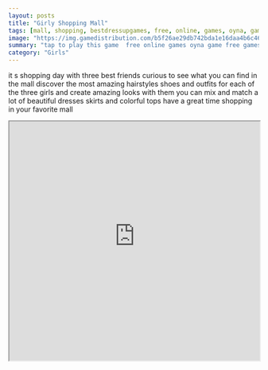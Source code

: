 ```yaml
---
layout: posts
title: "Girly Shopping Mall"
tags: [mall, shopping, bestdressupgames, free, online, games, oyna, game, free, games, play, play, games]
image: "https://img.gamedistribution.com/b5f26ae29db742bda1e16daa4b6c4645-512x384.jpeg"
summary: "tap to play this game  free online games oyna game free games play play games"
category: "Girls"
---
```


it s shopping day with three best friends curious to see what you can find in the mall discover the most amazing hairstyles shoes and outfits for each of the three girls and create amazing looks with them you can mix and match a lot of beautiful dresses skirts and colorful tops have a great time shopping in your favorite mall

<iframe width="100%" height="480px;" src="https://html5.gamedistribution.com/b5f26ae29db742bda1e16daa4b6c4645/"></iframe>
